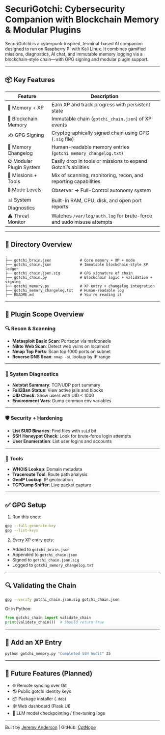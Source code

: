 # SecuriGotchi: Cybersecurity Companion with Blockchain Memory & Modular Plugins

SecuriGotchi is a cyberpunk-inspired, terminal-based AI companion designed to run on Raspberry Pi with Kali Linux. It combines gamified missions, diagnostics, AI chat, and immutable memory logging via a blockchain-style chain—with GPG signing and modular plugin support.

---

## 📦 Key Features

| Feature                      | Description                                                                 |
|------------------------------|-----------------------------------------------------------------------------|
| 🧠 Memory + XP               | Earn XP and track progress with persistent state                            |
| 🔗 Blockchain Memory         | Immutable chain (`gotchi_chain.json`) of XP events                         |
| ✍️ GPG Signing               | Cryptographically signed chain using GPG (`.sig` file)                      |
| 📜 Memory Changelog          | Human-readable memory entries (`gotchi_memory_changelog.txt`)              |
| ⚙️ Modular Plugin System     | Easily drop in tools or missions to expand Gotchi’s abilities              |
| 🧩 Missions + Tools          | Mix of scanning, monitoring, recon, and reporting capabilities             |
| 🔒 Mode Levels               | Observer → Full-Control autonomy system                                     |
| 📊 System Diagnostics        | Built-in RAM, CPU, disk, and open port reports                              |
| ⚠️ Threat Monitor            | Watches `/var/log/auth.log` for brute-force and sudo misuse attempts       |

---

## 📂 Directory Overview

```
.
├── gotchi_brain.json             # Core memory + XP + mode
├── gotchi_chain.json             # Immutable blockchain-style XP ledger
├── gotchi_chain.json.sig         # GPG signature of chain
├── gotchi_chain.py               # Blockchain logic + validation + signing
├── gotchi_memory.py              # XP entry + changelog integration
├── gotchi_memory_changelog.txt   # Human-readable log
├── README.md                     # You're reading it
```

---

## 🧩 Plugin Scope Overview

### 🔍 Recon & Scanning

- **Metasploit Basic Scan**: Portscan via msfconsole
- **Nikto Web Scan**: Detect web vulns on localhost
- **Nmap Top Ports**: Scan top 1000 ports on subnet
- **Reverse DNS Scan**: `nmap -sL` lookup by IP range

---

### 📡 System Diagnostics

- **Netstat Summary**: TCP/UDP port summary
- **Fail2Ban Status**: View active jails and blocks
- **UID Check**: Show users with UID < 1000
- **Environment Vars**: Dump common env variables

---

### 🛡 Security + Hardening

- **List SUID Binaries**: Find files with `suid` bit
- **SSH Honeypot Check**: Look for brute-force login attempts
- **User Enumeration**: List user logins and accounts

---

### 🧪 Tools

- **WHOIS Lookup**: Domain metadata
- **Traceroute Tool**: Route path analysis
- **GeoIP Lookup**: IP geolocation
- **TCPDump Sniffer**: Live packet capture

---

## ✅ GPG Setup

1. Run this once:
```bash
gpg --full-generate-key
gpg --list-keys
```

2. Every XP entry gets:
- Added to `gotchi_brain.json`
- Appended to `gotchi_chain.json`
- Signed to `gotchi_chain.json.sig`
- Logged to `gotchi_memory_changelog.txt`

---

## 🔍 Validating the Chain

```bash
gpg --verify gotchi_chain.json.sig gotchi_chain.json
```

Or in Python:
```python
from gotchi_chain import validate_chain
print(validate_chain())  # Should return True
```

---

## 🚀 Add an XP Entry

```bash
python gotchi_memory.py "Completed SSH Audit" 25
```

---

## 🧱 Future Features (Planned)

- 🌐 Remote syncing over Git
- 🌎 Public gotchi identity keys
- 📦 Package installer (`.deb`)
- 🕸 Web dashboard (Flask UI)
- 🧠 LLM model checkpointing / fine-tuning logs

---

Built by [Jeremy Anderson](https://jeremyanderson.tech) | GitHub: [CptNope](https://github.com/CptNope)